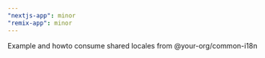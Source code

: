 ```yaml
---
"nextjs-app": minor
"remix-app": minor
---
```


Example and howto consume shared locales from @your-org/common-i18n
